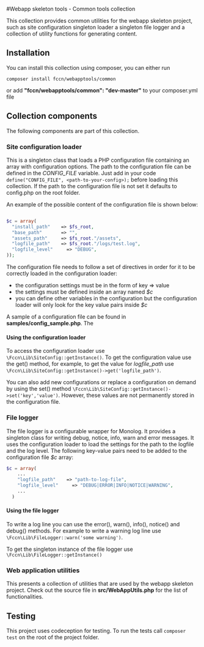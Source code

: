#Webapp skeleton tools - Common tools collection

This collection provides common utilities for the webapp skeleton project, such as site configuration singleton loader a singleton file logger and a collection of utility functions for generating content.


## Installation

You can install this collection using composer, you can either run
```
composer install fccn/webapptools/common

```
or add **"fccn/webapptools/common": "dev-master"** to your composer.yml file

## Collection components

The following components are part of this collection.

### Site configuration loader

This is a singleton class that loads a PHP configuration file containing an array with configuration options. The path to the configuration file can be defined in the *CONFIG_FILE* variable. Just add in your code ``define("CONFIG_FILE", <path-to-your-config>);`` before loading this collection. If the path to the configuration file is not set it defaults to config.php on the root folder.

An example of the possible content of the configuration file is shown below:

```php

$c = array(
  "install_path"    => $fs_root,
  "base_path"       => "",
  "assets_path"     => $fs_root."/assets",
  "logfile_path"    => $fs_root."/logs/test.log",
  "logfile_level"     => "DEBUG",
));

```

The configuration file needs to follow a set of directives in order for it to be correctly loaded in the configuration loader:
- the configuration settings must be in the form of key => value
- the settings must be defined inside an array named *$c*
- you can define other variables in the configuration but the configuration loader will only look for the key value pairs inside *$c*

A sample of a configuration file can be found in **samples/config_sample.php**. The

#### Using the configuration loader

To access the configuration loader use ``\Fccn\Lib\SiteConfig::getInstance()``. To get the configuration value use the get() method, for example, to get the value for *logfile_path* use ``\Fccn\Lib\SiteConfig::getInstance()->get('logfile_path')``.

You can also add new configurations or replace a configuration on demand by using the set() method ``\Fccn\Lib\SiteConfig::getInstance()->set('key','value')``. However, these values are not permanently stored in the configuration file.

### File logger

The file logger is a configurable wrapper for Monolog. It provides a singleton class for writing debug, notice, info, warn and error messages. It uses the configuration loader to load the settings for the path to the logfile and the log level. The following key-value pairs need to be added to the configuration file *$c* array:
```php
$c = array(
    ...
    "logfile_path"    => "path-to-log-file",
    "logfile_level"     => "DEBUG|ERROR|INFO|NOTICE|WARNING",
    ...
  )
```

#### Using the file logger

To write a log line you can use the error(), warn(), info(), notice() and debug() methods. For example to write a warning log line use  ``\Fccn\Lib\FileLogger::warn('some warning')``.

To get the singleton instance of the file logger use ``\Fccn\Lib\FileLogger::getInstance()``


### Web application utilities

This presents a collection of utilities that are used by the webapp skeleton project. Check out the source file in **src/WebAppUtils.php** for the list of functionalities.

## Testing

This project uses codeception for testing. To run the tests call ``composer test`` on the root of the project folder.
